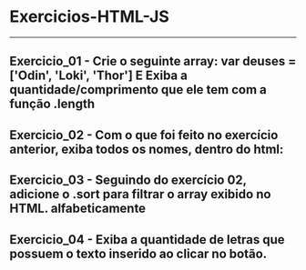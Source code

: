 # Exercicios-HTML-JS
------------------------------------------------------------------------------------------------------------------------------------------------------------------------------------
Exercicio_01 - Crie o seguinte array: var deuses = ['Odin', 'Loki', 'Thor']
E Exiba a quantidade/comprimento que ele tem com a função .length
------------------------------------------------------------------------------------------------------------------------------------------------------------------------------------
Exercicio_02 - Com o que foi feito no exercício anterior, exiba todos os nomes, dentro do html: <ul id="nomes"></ul> 
------------------------------------------------------------------------------------------------------------------------------------------------------------------------------------
Exercicio_03 - Seguindo do exercício 02, adicione o .sort para filtrar o array exibido no HTML. alfabeticamente  
------------------------------------------------------------------------------------------------------------------------------------------------------------------------------------
Exercicio_04 -  Exiba a quantidade de letras que possuem o texto inserido ao clicar no botão.
------------------------------------------------------------------------------------------------------------------------------------------------------------------------------------
